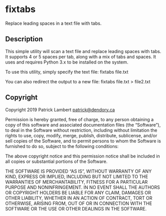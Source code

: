 # fixtabs

Replace leading spaces in a text file with tabs.

## Description

This simple utility will scan a text file and replace leading spaces with tabs. It supports 4 or 5 spaces per tab, along with a mix of tabs and spaces. It uses and requires Python 3.x to be installed on the system.

To use this utility, simply specify the text file:
	fixtabs file.txt

You can also redirect the output to a new file:
	fixtabs file.txt > file2.txt

## Copyright
Copyright 2019 Patrick Lambert <patrick@dendory.ca>

Permission is hereby granted, free of charge, to any person obtaining a copy of this software and associated documentation files (the “Software”), to deal in the Software without restriction, including without limitation the rights to use, copy, modify, merge, publish, distribute, sublicense, and/or sell copies of the Software, and to permit persons to whom the Software is furnished to do so, subject to the following conditions:

The above copyright notice and this permission notice shall be included in all copies or substantial portions of the Software.

THE SOFTWARE IS PROVIDED “AS IS”, WITHOUT WARRANTY OF ANY KIND, EXPRESS OR IMPLIED, INCLUDING BUT NOT LIMITED TO THE WARRANTIES OF MERCHANTABILITY, FITNESS FOR A PARTICULAR PURPOSE AND NONINFRINGEMENT. IN NO EVENT SHALL THE AUTHORS OR COPYRIGHT HOLDERS BE LIABLE FOR ANY CLAIM, DAMAGES OR OTHER LIABILITY, WHETHER IN AN ACTION OF CONTRACT, TORT OR OTHERWISE, ARISING FROM, OUT OF OR IN CONNECTION WITH THE SOFTWARE OR THE USE OR OTHER DEALINGS IN THE SOFTWARE.
